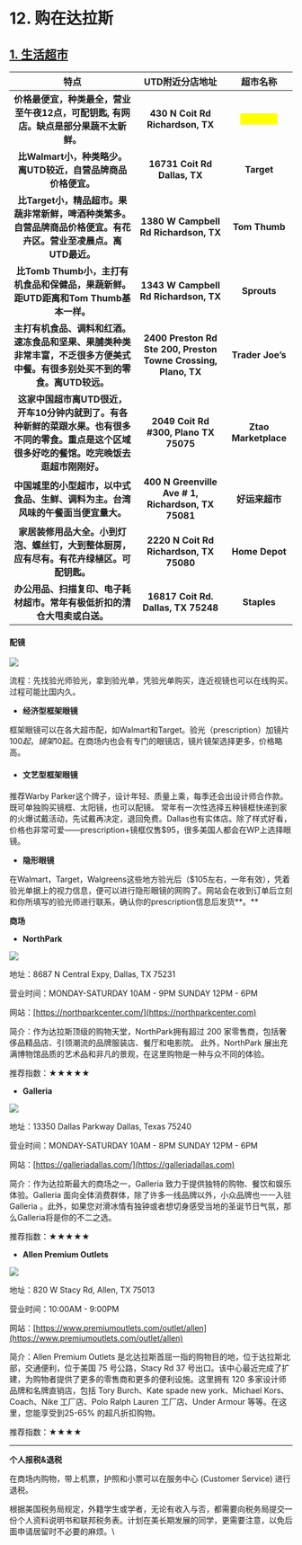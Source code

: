 # 12. 购在达拉斯

## [1. 生活超市](https://www.google.com/maps/search/supermarket/@32.9857616,-96.7588862,15z/data=!3m1!4b1!4m8!2m7!3m6!1ssupermarket!2sUniversity+of+Texas+at+Dallas,+800+W+Campbell+Rd,+Richardson,+TX+75080!3s0x864c21ff895e4aa5:0xd9098b32e9aa1331!4m2!1d-96.7500993!2d32.9857619)

|                                    **特点**                                    |                          **UTD附近分店地址**                         |                    **超市名称**                    |
| :--------------------------------------------------------------------------: | :------------------------------------------------------------: | :--------------------------------------------: |
|                **价格最便宜，种类最全，营业至午夜12点，可配钥匙, 有网店。缺点是部分果蔬不太新鲜。**                |                **430 N Coit Rd Richardson, TX**                | <mark style="color:yellow;">**Walmart**</mark> |
|                     **比Walmart小，种类略少。离UTD较近，自营品牌商品价格便宜。**                    |                  **16731 Coit Rd Dallas, TX**                  |                   **Target**                   |
|        **比Target小，精品超市。果蔬非常新鲜，啤酒种类繁多。自营品牌商品价格便宜。有花卉区。营业至凌晨点。离UTD最近。**        |              **1380 W Campbell Rd Richardson, TX**             |                  **Tom Thumb**                 |
|            **比Tomb Thumb小，主打有机食品和保健品，果蔬新鲜。距UTD距离和Tom Thumb基本一样。**            |              **1343 W Campbell Rd Richardson, TX**             |                   **Sprouts**                  |
|       **主打有机食品、调料和红酒。速冻食品和坚果、果脯类种类非常丰富，不乏很多方便美式中餐。有很多别处买不到的零食。离UTD较远。**      | **2400 Preston Rd Ste 200, Preston Towne Crossing, Plano, TX** |                **Trader Joe’s**                |
| **这家中国超市离UTD很近，开车10分钟内就到了。有各种新鲜的菜跟水果。也有很多不同的零食。重点是这个区域很多好吃的餐馆。吃完晚饭去逛超市刚刚好。** |              **2049 Coit Rd #300, Plano TX 75075**             |              **Ztao Marketplace**              |
|                  **中国城里的小型超市，以中式食品、生鲜、调料为主。台湾风味的午餐面当便宜量大。**                  |       **400 N Greenville Ave # 1, Richardson, TX 75081**       |                    **好运来超市**                   |
|                **家居装修用品大全。小到灯泡、螺丝钉，大到整体厨房，应有尽有。有花卉绿植区。可配钥匙。**                |             **2220 N Coit Rd Richardson, TX 75080**            |                 **Home Depot**                 |
|                    **办公用品、扫描复印、电子耗材超市。常年有极低折扣的清仓大甩卖或白送。**                    |               **16817 Coit Rd. Dallas, TX 75248**              |                   **Staples**                  |

#### **配镜**

![](../.gitbook/assets/4.jpg)

流程：先找验光师验光，拿到验光单，凭验光单购买，连近视镜也可以在线购买。过程可能比国内久。

* **经济型框架眼镜**

框架眼镜可以在各大超市配，如Walmart和Target。验光（prescription）加镜片$100起，镜架$10起。在商场内也会有专门的眼镜店，镜片镜架选择更多，价格略高。

* #### **文艺型框架眼镜**

推荐Warby Parker这个牌子，设计年轻、质量上乘，每季还会出设计师合作款。既可单独购买镜框、太阳镜，也可以配镜。 常年有一次性选择五种镜框快递到家的火爆试戴活动，先试戴再决定，退回免费。Dallas也有实体店。除了样式好看，价格也非常可爱——prescription+镜框仅售$95，很多美国人都会在WP上选择眼镜。

* **隐形眼镜**

在Walmart，Target，Walgreens这些地方验光后（$105左右，一年有效），凭着验光单据上的视力信息，便可以进行隐形眼镜的网购了。网站会在收到订单后立刻和你所填写的验光师进行联系，确认你的prescription信息后发货**。**

**商场**

* **NorthPark**

![](../.gitbook/assets/1.jpg)

地址：8687 N Central Expy, Dallas, TX 75231

营业时间：MONDAY-SATURDAY 10AM - 9PM     SUNDAY 12PM - 6PM

网站：[https://northparkcenter.com/](https://northparkcenter.com)

简介：作为达拉斯顶级的购物天堂，NorthPark拥有超过 200 家零售商，包括奢侈品精品店、引领潮流的品牌服装店、餐厅和电影院。 此外，NorthPark 展出充满博物馆品质的艺术品和非凡的景观，在这里购物是一种与众不同的体验。

推荐指数：★★★★★



* **Galleria**

![](../.gitbook/assets/2.jpg)

地址：13350 Dallas Parkway Dallas, Texas 75240

营业时间：MONDAY-SATURDAY 10AM - 8PM     SUNDAY 12PM - 6PM

网站：[https://galleriadallas.com/](https://galleriadallas.com)

简介：作为达拉斯最大的商场之一，Galleria 致力于提供独特的购物、餐饮和娱乐体验。Galleria 面向全体消费群体，除了许多一线品牌以外，小众品牌也一一入驻 Galleria 。此外，如果您对滑冰情有独钟或者想切身感受当地的圣诞节日气氛，那么Galleria将是你的不二之选。

推荐指数：★★★★★



* **Allen Premium Outlets**

![](../.gitbook/assets/3.jpg)

地址：820 W Stacy Rd, Allen, TX 75013

营业时间：10:00AM - 9:00PM

网站：[https://www.premiumoutlets.com/outlet/allen](https://www.premiumoutlets.com/outlet/allen)

简介：Allen Premium Outlets 是北达拉斯首屈一指的购物目的地，位于达拉斯北部，交通便利，位于美国 75 号公路，Stacy Rd 37 号出口。该中心最近完成了扩建，为购物者提供了更多的零售商和更多的便利设施。这里拥有 120 多家设计师品牌和名牌直销店，包括 Tory Burch、Kate spade new york、Michael Kors、Coach、Nike 工厂店、Polo Ralph Lauren 工厂店、Under Armour 等等。在这里，您能享受到25-65% 的超凡折扣购物。

推荐指数：★★★★

****

**个人报税&退税**

在商场内购物，带上机票，护照和小票可以在服务中心 (Customer Service) 进行退税。

根据美国税务局规定，外籍学生或学者，无论有收入与否，都需要向税务局提交一份个人资料说明书和联邦税务表。计划在美长期发展的同学，更需要注意，以免后面申请居留时不必要的麻烦。\
